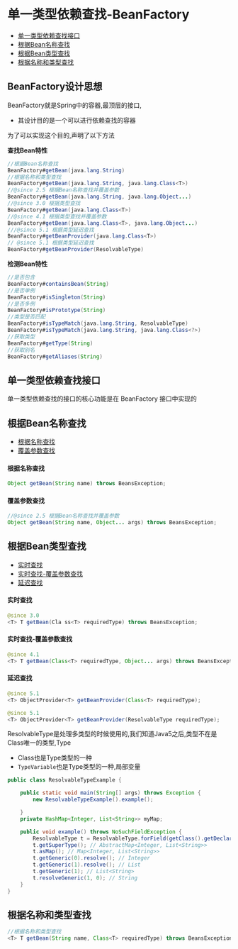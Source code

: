 # 单一类型依赖查找-BeanFactory

- [单一类型依赖查找接口](#单一类型依赖查找接口)
- [根据Bean名称查找](#根据Bean名称查找)
- [根据Bean类型查找](#根据Bean类型查找)
- [根据名称和类型查找](#根据名称和类型查找)

## BeanFactory设计思想

BeanFactory就是Spring中的容器,最顶层的接口, 

- 其设计目的是一个可以进行依赖查找的容器

为了可以实现这个目的,声明了以下方法

**查找Bean特性**

```java
//根据Bean名称查找
BeanFactory#getBean(java.lang.String)
//根据名称和类型查找
BeanFactory#getBean(java.lang.String, java.lang.Class<T>)
//@since 2.5 根据Bean名称查找并覆盖参数
BeanFactory#getBean(java.lang.String, java.lang.Object...)
//@since 3.0 根据类型查找
BeanFactory#getBean(java.lang.Class<T>)
//@since 4.1 根据类型查找并覆盖参数
BeanFactory#getBean(java.lang.Class<T>, java.lang.Object...)
///@since 5.1 根据类型延迟查找
BeanFactory#getBeanProvider(java.lang.Class<T>)
// @since 5.1 根据类型延迟查找
BeanFactory#getBeanProvider(ResolvableType)
```

**检测Bean特性**

```java
//是否包含
BeanFactory#containsBean(String)
//是否单例
BeanFactory#isSingleton(String)
//是否多例
BeanFactory#isPrototype(String)
//类型是否匹配
BeanFactory#isTypeMatch(java.lang.String, ResolvableType)
BeanFactory#isTypeMatch(java.lang.String, java.lang.Class<?>)
//获取类型
BeanFactory#getType(String)
//获取别名
BeanFactory#getAliases(String)
```





## 单一类型依赖查找接口

单一类型依赖查找的接口的核心功能是在 BeanFactory 接口中实现的

## 根据Bean名称查找

- [根据名称查找](#根据名称查找)
- [覆盖参数查找](#覆盖参数查找)

#### 根据名称查找

```java
Object getBean(String name) throws BeansException;
```

#### 覆盖参数查找

```java
//@since 2.5 根据Bean名称查找并覆盖参数
Object getBean(String name, Object... args) throws BeansException;
```

## 根据Bean类型查找

- [实时查找](#实时查找)
- [实时查找-覆盖参数查找](#实时查找-覆盖参数查找)
- [延迟查找](#延迟查找)

#### 实时查找

```java
@since 3.0
<T> T getBean(Cla ss<T> requiredType) throws BeansException;
```

#### 实时查找-覆盖参数查找

```java
@since 4.1
<T> T getBean(Class<T> requiredType, Object... args) throws BeansException;
```

#### 延迟查找

```java
@since 5.1
<T> ObjectProvider<T> getBeanProvider(Class<T> requiredType);
```

```java
@since 5.1
<T> ObjectProvider<T> getBeanProvider(ResolvableType requiredType);
```

ResolvableType是处理多类型的时候使用的,我们知道Java5之后,类型不在是Class唯一的类型,Type

- Class也是Type类型的一种
- `TypeVariable`也是Type类型的一种,局部变量

```java
public class ResolvableTypeExample {

    public static void main(String[] args) throws Exception {
        new ResolvableTypeExample().example();

    }
    private HashMap<Integer, List<String>> myMap;

    public void example() throws NoSuchFieldException {
        ResolvableType t = ResolvableType.forField(getClass().getDeclaredField("myMap"));
        t.getSuperType(); // AbstractMap<Integer, List<String>>
        t.asMap(); // Map<Integer, List<String>>
        t.getGeneric(0).resolve(); // Integer
        t.getGeneric(1).resolve(); // List
        t.getGeneric(1); // List<String>
        t.resolveGeneric(1, 0); // String
    }
}
```

## 根据名称和类型查找

```java
//根据名称和类型查找
<T> T getBean(String name, Class<T> requiredType) throws BeansException;
```

